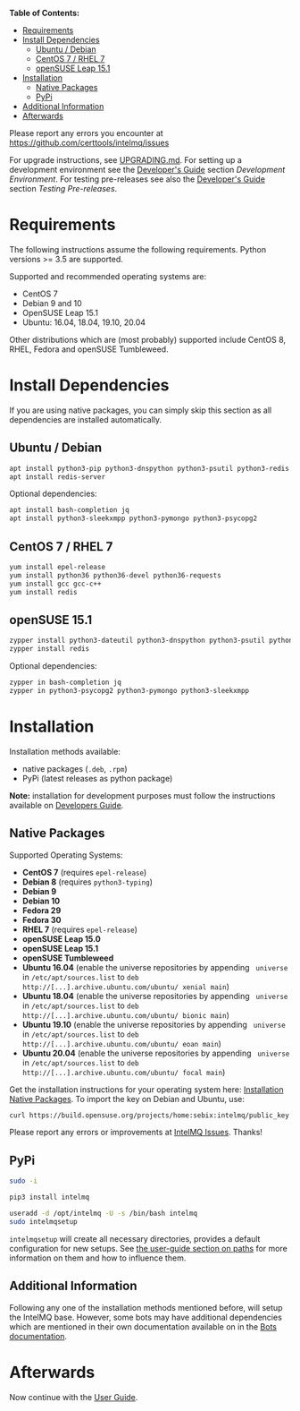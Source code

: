 **Table of Contents:**
- [Requirements](#requirements)
- [Install Dependencies](#install-dependencies)
  - [Ubuntu / Debian](#ubuntu--debian)
  - [CentOS 7 / RHEL 7](#centos-7--rhel-7)
  - [openSUSE Leap 15.1](#opensuse-leap-151)
- [Installation](#installation)
  - [Native Packages](#native-packages)
  - [PyPi](#pypi)
- [Additional Information](#additional-information)
- [Afterwards](#afterwards)


Please report any errors you encounter at https://github.com/certtools/intelmq/issues

For upgrade instructions, see [UPGRADING.md](UPGRADING.md).
For setting up a development environment see the [Developer's Guide](Developers-Guide.md#development-environment) section *Development Environment*.
For testing pre-releases see also the [Developer's Guide](Developers-Guide.md#testing-pre-releases) section *Testing Pre-releases*.

# Requirements

The following instructions assume the following requirements. Python versions >= 3.5 are supported.

Supported and recommended operating systems are:
* CentOS 7
* Debian 9 and 10
* OpenSUSE Leap 15.1
* Ubuntu: 16.04, 18.04, 19.10, 20.04

Other distributions which are (most probably) supported include CentOS 8, RHEL, Fedora and openSUSE Tumbleweed.

# Install Dependencies

If you are using native packages, you can simply skip this section as all dependencies are installed automatically.

## Ubuntu / Debian

```bash
apt install python3-pip python3-dnspython python3-psutil python3-redis python3-requests python3-termstyle python3-tz python3-dateutil
apt install redis-server
```

Optional dependencies:
```bash
apt install bash-completion jq
apt install python3-sleekxmpp python3-pymongo python3-psycopg2
```

## CentOS 7 / RHEL 7

```bash
yum install epel-release
yum install python36 python36-devel python36-requests
yum install gcc gcc-c++
yum install redis
```

## openSUSE 15.1

```bash
zypper install python3-dateutil python3-dnspython python3-psutil python3-pytz python3-redis python3-requests python3-python-termstyle
zypper install redis
```

Optional dependencies:
```bash
zypper in bash-completion jq
zypper in python3-psycopg2 python3-pymongo python3-sleekxmpp
```

# Installation

Installation methods available:

* native packages (`.deb`, `.rpm`)
* PyPi (latest releases as python package)

**Note:** installation for development purposes must follow the instructions available on [Developers Guide](https://github.com/certtools/intelmq/blob/develop/docs/Developers-Guide.md#development-environment).

## Native Packages

Supported Operating Systems:

* **CentOS 7** (requires `epel-release`)
* **Debian 8** (requires `python3-typing`)
* **Debian 9**
* **Debian 10**
* **Fedora 29**
* **Fedora 30**
* **RHEL 7**  (requires `epel-release`)
* **openSUSE Leap 15.0**
* **openSUSE Leap 15.1**
* **openSUSE Tumbleweed**
* **Ubuntu 16.04** (enable the universe repositories by appending ` universe` in `/etc/apt/sources.list` to `deb http://[...].archive.ubuntu.com/ubuntu/ xenial main`)
* **Ubuntu 18.04** (enable the universe repositories by appending ` universe` in `/etc/apt/sources.list` to `deb http://[...].archive.ubuntu.com/ubuntu/ bionic main`)
* **Ubuntu 19.10** (enable the universe repositories by appending ` universe` in `/etc/apt/sources.list` to `deb http://[...].archive.ubuntu.com/ubuntu/ eoan main`)
* **Ubuntu 20.04** (enable the universe repositories by appending ` universe` in `/etc/apt/sources.list` to `deb http://[...].archive.ubuntu.com/ubuntu/ focal main`)

Get the installation instructions for your operating system here: [Installation Native Packages](https://software.opensuse.org/download.html?project=home%3Asebix%3Aintelmq&package=intelmq).
To import the key on Debian and Ubuntu, use:
```bash
curl https://build.opensuse.org/projects/home:sebix:intelmq/public_key | sudo apt-key add -
```

Please report any errors or improvements at [IntelMQ Issues](https://github.com/certtools/intelmq/issues). Thanks!

## PyPi

```bash
sudo -i

pip3 install intelmq

useradd -d /opt/intelmq -U -s /bin/bash intelmq
sudo intelmqsetup
```
`intelmqsetup` will create all necessary directories, provides a default configuration for new setups. See [the user-guide section on paths](User-Guide.md#opt-and-lsb-paths) for more information on them and how to influence them.

## Additional Information

Following any one of the installation methods mentioned before, will setup the IntelMQ base. However, some bots may have additional dependencies which are mentioned in their own documentation available on in the [Bots documentation](https://github.com/certtools/intelmq/tree/develop/docs/Bots.md).


# Afterwards

Now continue with the [User Guide](User-Guide.md).
